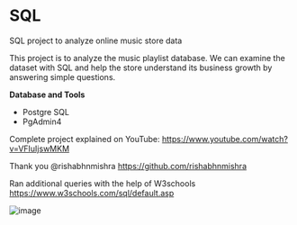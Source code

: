 # SQL

SQL project to analyze online music store data

This project is  to analyze the music playlist database. We can examine the dataset with SQL and help the store understand its business growth by answering simple questions.

**Database and Tools**
- Postgre SQL
- PgAdmin4


Complete project explained on YouTube: https://www.youtube.com/watch?v=VFIuIjswMKM


Thank you @rishabhnmishra
https://github.com/rishabhnmishra



Ran additional queries with the help of W3schools
https://www.w3schools.com/sql/default.asp





![image](https://github.com/Manpreetkaur0509/SQL/assets/146500547/a387c821-0048-465e-adca-d9d3f76fbed6)

